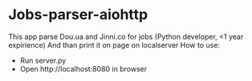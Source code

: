 # Jobs-parser-aiohttp
This app parse Dou.ua and Jinni.co for jobs (Python developer, <1 year expirience)
And than print it on page on localserver 
How to use:
* Run server.py
* Open http://localhost:8080 in browser
